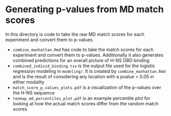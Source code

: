 # Generating p-values from MD match scores #
In this directory is code to take the raw MD match scores for each experiment
and convert them to p-values.

- `combine_manhattan.Rmd` has code to take the match scores for each
  experiment and convert them to p-values. Additionally it also generates
  combined predictions for an overall picture of H-NS DBD binding
- `combined_individ_binding.tsv` is the output file used for the logistic
  regression modeling in `modeling/`. It is created by `combine_manhattan.Rmd`
  and is the result of considering any location with a pvalue < 0.05 in either
  modality 
- `match_score_p_values_plots.pdf` is a visualization of the p-values over the
  H-NS sequence
- `tenmap_md_percentiles_plot.pdf` is an example percentile plot for looking at
  how the actual match scores differ from the random match scores
